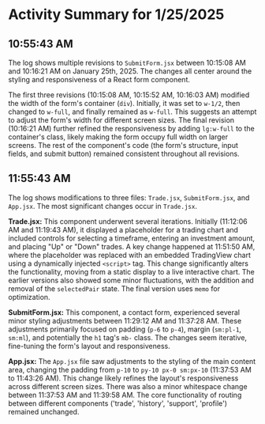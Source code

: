 # Activity Summary for 1/25/2025

## 10:55:43 AM
The log shows multiple revisions to `SubmitForm.jsx` between 10:15:08 AM and 10:16:21 AM on January 25th, 2025.  The changes all center around the styling and responsiveness of a React form component.

The first three revisions (10:15:08 AM, 10:15:52 AM, 10:16:03 AM) modified the width of the form's container (`div`).  Initially, it was set to `w-1/2`, then changed to `w-full`, and finally remained as `w-full`. This suggests an attempt to adjust the form's width for different screen sizes. The final revision (10:16:21 AM) further refined the responsiveness by adding `lg:w-full` to the container's class, likely making the form occupy full width on larger screens.  The rest of the component's code (the form's structure, input fields, and submit button) remained consistent throughout all revisions.


## 11:55:43 AM
The log shows modifications to three files: `Trade.jsx`, `SubmitForm.jsx`, and `App.jsx`.  The most significant changes occur in `Trade.jsx`.

**Trade.jsx:**  This component underwent several iterations.  Initially (11:12:06 AM and 11:19:43 AM), it displayed a placeholder for a trading chart and included controls for selecting a timeframe, entering an investment amount, and placing "Up" or "Down" trades.  A key change happened at 11:51:50 AM, where the placeholder was replaced with an embedded TradingView chart using a dynamically injected `<script>` tag. This change significantly alters the functionality, moving from a static display to a live interactive chart.  The earlier versions also showed some minor fluctuations, with the addition and removal of the `selectedPair` state.  The final version uses `memo` for optimization.


**SubmitForm.jsx:** This component, a contact form, experienced several minor styling adjustments between 11:29:12 AM and 11:37:28 AM.  These adjustments primarily focused on padding (`p-6` to `p-4`), margin (`sm:pl-1`, `sm:ml`), and potentially the `h1` tag's `mb-` class. The changes seem iterative, fine-tuning the form's layout and responsiveness.


**App.jsx:** The `App.jsx` file saw adjustments to the styling of the main content area, changing the padding from `p-10` to `py-10 px-0 sm:px-10`  (11:37:53 AM to 11:43:26 AM). This change likely refines the layout's responsiveness across different screen sizes.  There was also a minor whitespace change between 11:37:53 AM and 11:39:58 AM.  The core functionality of routing between different components ('trade', 'history', 'support', 'profile') remained unchanged.
